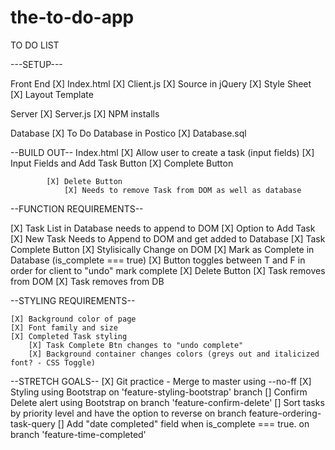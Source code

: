 # the-to-do-app

TO DO LIST

---SETUP---

Front End
    [X] Index.html
    [X] Client.js
    [X] Source in jQuery
    [X] Style Sheet
    [X] Layout Template

Server
    [X] Server.js
    [X] NPM installs
    
Database
    [X] To Do Database in Postico
    [X] Database.sql


--BUILD OUT--
    Index.html
        [X] Allow user to create a task (input fields)
            [X] Input Fields and Add Task Button
            [X] Complete Button
                
                
            [X] Delete Button
                [X] Needs to remove Task from DOM as well as database

--FUNCTION REQUIREMENTS--

[X] Task List in Database needs to append to DOM
[X] Option to Add Task
[X] New Task Needs to Append to DOM and get added to Database
[X] Task Complete Button
    [X] Stylisically Change on DOM
    [X] Mark as Complete in Database (is_complete === true)
    [X] Button toggles between T and F in order for client to "undo" mark complete 
[X] Delete Button
    [X] Task removes from DOM
    [X] Task removes from DB    



--STYLING REQUIREMENTS--

    [X] Background color of page
    [X] Font family and size
    [X] Completed Task styling
        [X] Task Complete Btn changes to "undo complete"
        [X] Background container changes colors (greys out and italicized font? - CSS Toggle)


--STRETCH GOALS--
    [X] Git practice - Merge to master using --no-ff
    [X] Styling using Bootstrap on 'feature-styling-bootstrap' branch
    [] Confirm Delete alert using Bootstrap on branch 'feature-confirm-delete'
    [] Sort tasks by priority level and have the option to reverse on branch feature-ordering-task-query
    [] Add "date completed" field when is_complete === true. on branch 'feature-time-completed'


